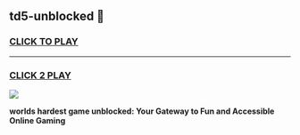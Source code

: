 
## td5-unblocked 👋
<h3>
<a href="https://premium.freeplayer.one?title=td5-unblocked&ref=14F">CLICK TO PLAY</a></h3>
<hr>

<h3>
<a href="https://premium.freeplayer.one?title=td5-unblocked&ref=14F">CLICK 2 PLAY</a>
  
</h3>

<a href="https://premium.freeplayer.one?title=td5-unblocked&ref=12F/"><img src="https://clearcache.store/games.png"></a>


**worlds hardest game unblocked: Your Gateway to Fun and Accessible Online Gaming**
